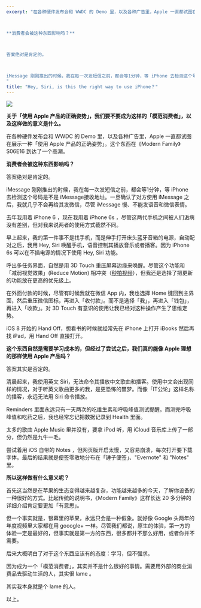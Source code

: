 ```yaml
---
excerpt: "在各种硬件发布会和 WWDC 的 Demo 里，以及各种广告里，Apple 一直都试图在展示一种「使用 Apple 产品的正确姿势」。这个东西在《Modern Family》S06E16 到达了一个高潮。



**消费者会被这种东西影响吗？**



答案绝对是肯定的。



iMessage 刚刚推出的时候，我在每一次发短信之前，都会等1分钟，等 iPhone 去检测这个号码是不是 iMessage接收地址。一旦确认了对方使用 iMessage 之后，我就几乎不会再给其发微信，尽管 iMessage 慢、不能发语音和微信表情。
"
title: "Hey, Siri, is this the right way to use iPhone？"
---
```


![](https://cl.ly/oPTe/2376f9fa902033ef6815fdf3c6f0ab45_r)

__关于「使用 Apple 产品的正确姿势」，我们要不要成为这样的「模范消费者」，以及这样做的意义是什么。__

在各种硬件发布会和 WWDC 的 Demo 里，以及各种广告里，Apple 一直都试图在展示一种「使用 Apple 产品的正确姿势」。这个东西在《Modern Family》S06E16 到达了一个高潮。

**消费者会被这种东西影响吗？**

答案绝对是肯定的。

iMessage 刚刚推出的时候，我在每一次发短信之前，都会等1分钟，等 iPhone 去检测这个号码是不是 iMessage接收地址。一旦确认了对方使用 iMessage 之后，我就几乎不会再给其发微信，尽管 iMessage 慢、不能发语音和微信表情。

去年我用着 iPhone 6 ，现在我用着 iPhone 6s ，尽管这两代手机之间被人们诟病没有差别，但对我来说两者的使用方式截然不同。

早上起来，我的第一件事不是找手机，而是伸手打开床头蓝牙音箱的电源，自动配对之后，我用 Hey, Siri 唤醒手机，语音控制其播放音乐或者播客。因为 iPhone 6s 可以在不插电源的情况下使用 Hey, Siri 功能。

呼出多任务界面，自然是用 3D Touch 重压屏幕边缘来唤醒。尽管这个功能和「减弱视觉效果」(Reduce Motion) 相冲突（[秒拍视频](https://link.zhihu.com/?target=http%3A//www.miaopai.com/show/u-R0ZxuSIrMYKk%7ETphO00w__.htm)），但我还是选择了把更新的功能放在更高的优先级上。

在外面付款的时候，尽管有时候我就在微信 App 内，我也选择 Home 键回到主界面，然后重压微信图标，再进入「收付款」。而不是选择「我」，再进入「钱包」，再进入「收款」。对 3D Touch 有意识的使用让我已经对这种操作产生了思维定势。

iOS 8 开始的 Hand Off，想看书的时候就经常先在 iPhone 上打开 iBooks 然后再找 iPad，用 Hand Off 直接打开。

**这个东西自然是需要学习成本的，但经过了尝试之后，我们真的能像 Apple 理想的那样使用 Apple 产品吗？**

答案其实是否定的。

清晨起来，我使用英文 Siri，无法命令其播放中文歌曲和播客。使用中文会出现同样的情况，对于听英文歌曲更多的我，是更恐怖的噩梦。而像「IT公论」这样名称的播客，永远无法用 Siri 命令播放。

Reminders 里面永远只有一天两次的吃维生素和呼吸峰值测试提醒。而测完呼吸峰值和吃药之后，我也经常忘记把数据记录到 Health 里面。

太多的歌曲 Apple Music 里并没有，要拿 iPod 听，用 iCloud 音乐库上传了一部分，但仍然是九牛一毛。

尝试着用 iOS 自带的 Notes ，但网页版开启太慢，又容易崩溃，每次打开要下载字体。最后的结果就是便签零散地分布在「锤子便签」、"Evernote" 和 "Notes" 里。

**所以这样做有什么意义呢？**

首先这当然是在苹果的生态变得越来越复杂，功能越来越多的今天，了解你设备的一种很好的方式。比起传统的说明书，《Modern Family》这样长达 20 多分钟的详细介绍肯定要更加「有意思」。

但一个事实就是，银幕里的苹果，永远只会是一种假象。就好像 Google 头两年的年度视频里大家都在用 gooogle+ 一样。尽管我们都说，原生的体验，第一方的体验一定是最好的，但事实就是第一方的东西，很多都并不那么好用，或者你并不需要。

后来大概明白了对于这个东西应该有的态度：学习，但不强求。

因为成为一个「模范消费者」，其实并不是什么很好的事情。需要用外部的商业消费品去驱动生活的人，其实很 lame 。

其实我本身就是个 lame 的人。

以上。